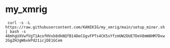# my_xmrig

` curl -s -L https://raw.githubusercontent.com/KANIKIG/my_xmrig/main/setup_miner.sh | bash -s 46mhgUXVwfVgT1AcofHVxb8dkNQfB14DeCGgvFPTs4CK5sYfzmUW2DUETDeV8mW8HM7Dxw2GgZHJgW6xkPd21icjDE1GCem`